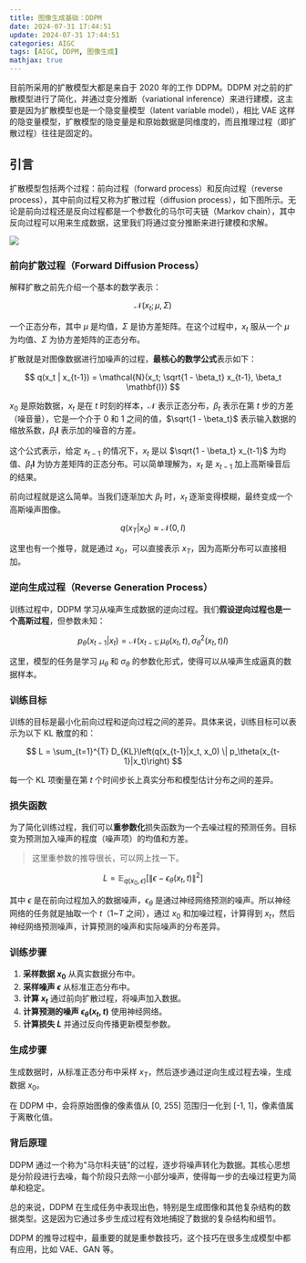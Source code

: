```yaml
---
title: 图像生成基础：DDPM
date: 2024-07-31 17:44:51
update: 2024-07-31 17:44:51
categories: AIGC
tags: [AIGC, DDPM, 图像生成]
mathjax: true
---
```


目前所采用的扩散模型大都是来自于 2020 年的工作 DDPM。DDPM 对之前的扩散模型进行了简化，并通过变分推断（variational inference）来进行建模，这主要是因为扩散模型也是一个隐变量模型（latent variable model），相比 VAE 这样的隐变量模型，扩散模型的隐变量是和原始数据是同维度的，而且推理过程（即扩散过程）往往是固定的。

<!-- more -->

## 引言

扩散模型包括两个过程：前向过程（forward process）和反向过程（reverse process），其中前向过程又称为扩散过程（diffusion process），如下图所示。无论是前向过程还是反向过程都是一个参数化的马尔可夫链（Markov chain），其中反向过程可以用来生成数据，这里我们将通过变分推断来进行建模和求解。

![](/images/posts/aigc/ddpm/1.webp)

### 前向扩散过程（Forward Diffusion Process）

解释扩散之前先介绍一个基本的数学表示：

$$
\mathcal{N}(x_t; \mu, \Sigma)
$$

一个正态分布，其中 $\mu$ 是均值，$\Sigma$ 是协方差矩阵。在这个过程中，$x_t$ 服从一个 $\mu$ 为均值、$\Sigma$ 为协方差矩阵的正态分布。

扩散就是对图像数据进行加噪声的过程，**最核心的数学公式**表示如下：

$$
q(x_t | x_{t-1}) = \mathcal{N}(x_t; \sqrt{1 - \beta_t} x_{t-1}, \beta_t \mathbf{I})
$$

$x_0$ 是原始数据，$x_t$ 是在 $t$ 时刻的样本，$\mathcal{N}$ 表示正态分布，$\beta_t$ 表示在第 $t$ 步的方差（噪音量），它是一个介于 0 和 1 之间的值，$\sqrt{1 - \beta_t}$ 表示输入数据的缩放系数，$\beta_t \mathbf{I}$ 表示加的噪音的方差。

这个公式表示，给定 $x_{t-1}$ 的情况下，$x_t$ 是以 $\sqrt{1 - \beta_t} x_{t-1}$ 为均值、$\beta_t \mathbf{I}$ 为协方差矩阵的正态分布。可以简单理解为，$x_t$ 是 $x_{t-1}$ 加上高斯噪音后的结果。

前向过程就是这么简单。当我们逐渐加大 $\beta_t$ 时，$x_t$ 逐渐变得模糊，最终变成一个高斯噪声图像。

$$
q(x_T|x_0) \approx \mathcal{N}(0, I)
$$

这里也有一个推导，就是通过 $x_0$，可以直接表示 $x_T$，因为高斯分布可以直接相加。

### 逆向生成过程（Reverse Generation Process）

训练过程中，DDPM 学习从噪声生成数据的逆向过程。我们**假设逆向过程也是一个高斯过程**，但参数未知：

$$
p_\theta(x_{t-1}|x_t) = \mathcal{N}(x_{t-1}; \mu_\theta(x_t, t), \sigma_\theta^2(x_t, t) I)
$$

这里，模型的任务是学习 $\mu_\theta$ 和 $\sigma_\theta$ 的参数化形式，使得可以从噪声生成逼真的数据样本。

### 训练目标

训练的目标是最小化前向过程和逆向过程之间的差异。具体来说，训练目标可以表示为以下 KL 散度的和：

$$
L = \sum_{t=1}^{T} D_{KL}\left(q(x_{t-1}|x_t, x_0) \| p_\theta(x_{t-1}|x_t)\right)
$$

每一个 KL 项衡量在第 $t$ 个时间步长上真实分布和模型估计分布之间的差异。

### 损失函数

为了简化训练过程，我们可以**重参数化**损失函数为一个去噪过程的预测任务。目标变为预测加入噪声的程度（噪声项）的均值和方差。

> 这里重参数的推导很长，可以网上找一下。

$$
L = \mathbb{E}_{q(x_0, \epsilon)} \left[\|\epsilon - \epsilon_\theta(x_t, t)\|^2\right]
$$

其中 $\epsilon$ 是在前向过程加入的数据噪声，$\epsilon_\theta$ 是通过神经网络预测的噪声。所以神经网络的任务就是抽取一个 $t$（1~$T$ 之间），通过 $x_0$ 和加噪过程，计算得到 $x_t$，然后神经网络预测噪声，计算预测的噪声和实际噪声的分布差异。

### 训练步骤

1. **采样数据 $x_0$** 从真实数据分布中。
2. **采样噪声 $\epsilon$** 从标准正态分布中。
3. **计算 $x_t$** 通过前向扩散过程，将噪声加入数据。
4. **计算预测的噪声 $\epsilon_\theta(x_t, t)$** 使用神经网络。
5. **计算损失 $L$** 并通过反向传播更新模型参数。

### 生成步骤

生成数据时，从标准正态分布中采样 $x_T$，然后逐步通过逆向生成过程去噪，生成数据 $x_0$。

在 DDPM 中，会将原始图像的像素值从 [0, 255] 范围归一化到 [-1, 1]，像素值属于离散化值。

### 背后原理

DDPM 通过一个称为"马尔科夫链"的过程，逐步将噪声转化为数据。其核心思想是分阶段进行去噪，每个阶段只去除一小部分噪声，使得每一步的去噪过程更为简单和稳定。

总的来说，DDPM 在生成任务中表现出色，特别是生成图像和其他复杂结构的数据类型。这是因为它通过多步生成过程有效地捕捉了数据的复杂结构和细节。

DDPM 的推导过程中，最重要的就是重参数技巧，这个技巧在很多生成模型中都有应用，比如 VAE、GAN 等。

